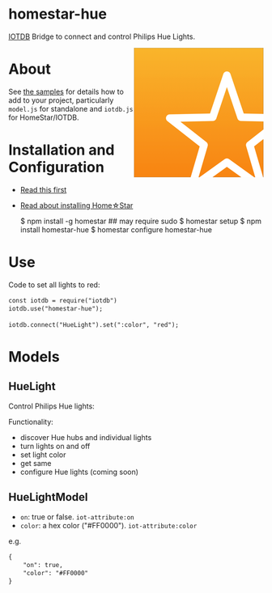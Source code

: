# homestar-hue
[IOTDB](https://github.com/dpjanes/node-iotdb) Bridge to connect and control Philips Hue Lights.

<img src="https://raw.githubusercontent.com/dpjanes/iotdb-homestar/master/docs/HomeStar.png" align="right" />

# About

See <a href="samples/">the samples</a> for details how to add to your project,
particularly <code>model.js</code> for standalone
and <code>iotdb.js</code> for HomeStar/IOTDB.

# Installation and Configuration

* [Read this first](https://github.com/dpjanes/node-iotdb/blob/master/docs/install.md)
* [Read about installing Home☆Star](https://github.com/dpjanes/node-iotdb/blob/master/docs/homestar.md) 

    $ npm install -g homestar    ## may require sudo
    $ homestar setup
    $ npm install homestar-hue
    $ homestar configure homestar-hue

# Use

Code to set all lights to red:

    const iotdb = require("iotdb")
    iotdb.use("homestar-hue");

    iotdb.connect("HueLight").set(":color", "red");

# Models
## HueLight

Control Philips Hue lights:

Functionality:

* discover Hue hubs and individual lights
* turn lights on and off
* set light color
* get same
* configure Hue lights (coming soon)

## HueLightModel

* <code>on</code>: true or false.  <code>iot-attribute:on</code>
* <code>color</code>: a hex color ("#FF0000").  <code>iot-attribute:color</code>

e.g.

    {
        "on": true,
        "color": "#FF0000"
    }

